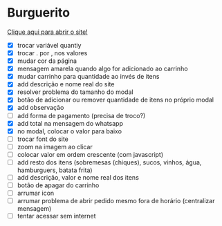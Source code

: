 # Burguerito
[Clique aqui para abrir o site!](https://wangeloow.github.io/Burguerito/)


- [x] trocar variável quantiy
- [x] trocar . por , nos valores
- [x] mudar cor da página
- [x] mensagem amarela quando algo for adicionado ao carrinho
- [x] mudar carrinho para quantidade ao invés de itens
- [X] add descrição e nome real do site
- [x] resolver problema do tamanho do modal
- [x] botão de adicionar ou remover quantidade de itens no próprio modal
- [x] add observação
- [ ] add forma de pagamento (precisa de troco?)
- [x] add total na mensagem do whatsapp
- [x] no modal, colocar o valor para baixo
- [ ] trocar font do site
- [ ] zoom na imagem ao clicar
- [ ] colocar valor em ordem crescente (com javascript)
- [ ] add resto dos itens (sobremesas (chiques), sucos, vinhos, água, hamburguers, batata frita)
- [ ] add descrição, valor e nome real dos itens
- [ ] botão de apagar do carrinho
- [ ] arrumar icon
- [ ] arrumar problema de abrir pedido mesmo fora de horário (centralizar mensagem)
- [ ] tentar acessar sem internet
